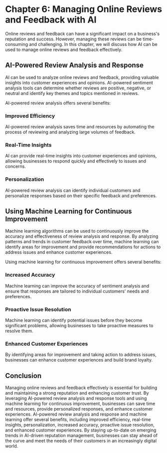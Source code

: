 Chapter 6: Managing Online Reviews and Feedback with AI
=======================================================

Online reviews and feedback can have a significant impact on a business's reputation and success. However, managing these reviews can be time-consuming and challenging. In this chapter, we will discuss how AI can be used to manage online reviews and feedback effectively.

AI-Powered Review Analysis and Response
---------------------------------------

AI can be used to analyze online reviews and feedback, providing valuable insights into customer experiences and opinions. AI-powered sentiment analysis tools can determine whether reviews are positive, negative, or neutral and identify key themes and topics mentioned in reviews.

AI-powered review analysis offers several benefits:

### Improved Efficiency

AI-powered review analysis saves time and resources by automating the process of reviewing and analyzing large volumes of feedback.

### Real-Time Insights

AI can provide real-time insights into customer experiences and opinions, allowing businesses to respond quickly and effectively to issues and concerns.

### Personalization

AI-powered review analysis can identify individual customers and personalize responses based on their specific feedback and preferences.

Using Machine Learning for Continuous Improvement
-------------------------------------------------

Machine learning algorithms can be used to continuously improve the accuracy and effectiveness of review analysis and response. By analyzing patterns and trends in customer feedback over time, machine learning can identify areas for improvement and provide recommendations for actions to address issues and enhance customer experiences.

Using machine learning for continuous improvement offers several benefits:

### Increased Accuracy

Machine learning can improve the accuracy of sentiment analysis and ensure that responses are tailored to individual customers' needs and preferences.

### Proactive Issue Resolution

Machine learning can identify potential issues before they become significant problems, allowing businesses to take proactive measures to resolve them.

### Enhanced Customer Experiences

By identifying areas for improvement and taking action to address issues, businesses can enhance customer experiences and build brand loyalty.

Conclusion
----------

Managing online reviews and feedback effectively is essential for building and maintaining a strong reputation and enhancing customer trust. By leveraging AI-powered review analysis and response tools and using machine learning for continuous improvement, businesses can save time and resources, provide personalized responses, and enhance customer experiences. AI-powered review analysis and response and machine learning offer several benefits, including improved efficiency, real-time insights, personalization, increased accuracy, proactive issue resolution, and enhanced customer experiences. By staying up-to-date on emerging trends in AI-driven reputation management, businesses can stay ahead of the curve and meet the needs of their customers in an increasingly digital world.


